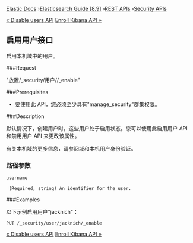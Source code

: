 

[Elastic Docs](/guide/) ›[Elasticsearch Guide [8.9]](index.md) ›[REST
APIs](rest-apis.md) ›[Security APIs](security-api.md)

[« Disable users API](security-api-disable-user.md) [Enroll Kibana API
»](security-api-kibana-enrollment.md)

## 启用用户接口

启用本机域中的用户。

###Request

"放置/_security/用户/<username>/_enable"

###Prerequisites

* 要使用此 API，您必须至少具有"manage_security"群集权限。

###Description

默认情况下，创建用户时，这些用户处于启用状态。您可以使用此启用用户 API 和禁用用户 API 来更改该属性。

有关本机域的更多信息，请参阅域和本机用户身份验证。

### 路径参数

`username`

     (Required, string) An identifier for the user. 

###Examples

以下示例启用用户"jacknich"：

    
    
    PUT /_security/user/jacknich/_enable

[« Disable users API](security-api-disable-user.md) [Enroll Kibana API
»](security-api-kibana-enrollment.md)

